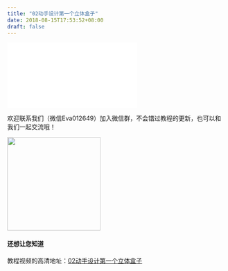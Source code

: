 ```yaml
---
title: "02动手设计第一个立体盒子"
date: 2018-08-15T17:53:52+08:00
draft: false
---
```




<div class="video">
<iframe src="//player.bilibili.com/player.html?aid=29528830&cid=51346001&page=1" scrolling="no" border="0" frameborder="no" framespacing="0" allowfullscreen="true"> </iframe>
</div>



欢迎联系我们（微信Eva012649）加入微信群，不会错过教程的更新，也可以和我们一起交流哦！

<img src="../../img/eva.jpeg" style="width: 215px; margin: unset;"/>

#### 还想让您知道

教程视频的高清地址：[02动手设计第一个立体盒子](https://www.bilibili.com/video/av29528830)
